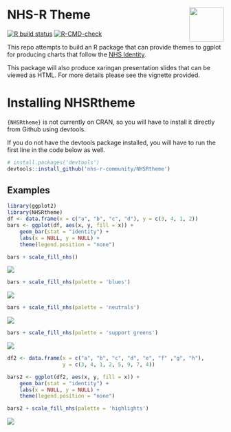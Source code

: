 
<!-- README.md is generated from README.Rmd. Please edit that file -->

# NHS-R Theme <a alt="NHS-R Community's logo" href="https://nhsrcommunity.com/"><img src="https://nhs-r-community.github.io/assets/logo/nhsr-logo.png" align="right" height="80" /></a>

<!-- badges: start -->

[![R build
status](https://github.com/nhs-r-community/NHSRtheme/workflows/R-CMD-check/badge.svg)](https://github.com/nhs-r-community/NHSRtheme/actions)
[![R-CMD-check](https://github.com/nhs-r-community/NHSRtheme/actions/workflows/R-CMD-check.yaml/badge.svg)](https://github.com/nhs-r-community/NHSRtheme/actions/workflows/R-CMD-check.yaml)
<!-- badges: end -->

This repo attempts to build an R package that can provide themes to
ggplot for producing charts that follow the [NHS
Identity](https://www.england.nhs.uk/nhsidentity/).

This package will also produce xaringan presentation slides that can be
viewed as HTML. For more details please see the vignette provided.

# Installing NHSRtheme

`{NHSRtheme}` is not currently on CRAN, so you will have to install it
directly from Github using devtools.

If you do not have the devtools package installed, you will have to run
the first line in the code below as well.

``` r
# install.packages('devtools')
devtools::install_github('nhs-r-community/NHSRtheme')
```

## Examples

``` r
library(ggplot2)
library(NHSRtheme)
df <- data.frame(x = c("a", "b", "c", "d"), y = c(3, 4, 1, 2))
bars <- ggplot(df, aes(x, y, fill = x)) + 
    geom_bar(stat = "identity") + 
    labs(x = NULL, y = NULL) +
    theme(legend.position = "none")
```

``` r
bars + scale_fill_nhs()
```

![](man/figures/README-default_bars-1.png)<!-- -->

``` r
bars + scale_fill_nhs(palette = 'blues')
```

![](man/figures/README-blues_bars-1.png)<!-- -->

``` r
bars + scale_fill_nhs(palette = 'neutrals') 
```

![](man/figures/README-neutral_bars-1.png)<!-- -->

``` r
bars + scale_fill_nhs(palette = 'support greens')
```

![](man/figures/README-green_bars-1.png)<!-- -->

``` r
df2 <- data.frame(x = c("a", "b", "c", "d", "e", "f" ,"g", "h"), 
                  y = c(3, 4, 1, 2, 5, 9, 7, 4))

bars2 <- ggplot(df2, aes(x, y, fill = x)) + 
    geom_bar(stat = "identity") + 
    labs(x = NULL, y = NULL) +
    theme(legend.position = "none")

bars2 + scale_fill_nhs(palette = 'highlights')
```

![](man/figures/README-highlights_bars-1.png)<!-- -->
